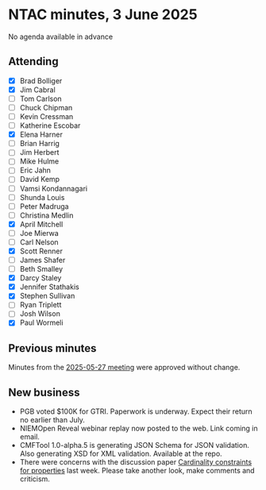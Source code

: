 # NTAC minutes, 3 June 2025

No agenda available in advance

## Attending

- [x] Brad Bolliger
- [x] Jim Cabral
- [ ] Tom Carlson
- [ ] Chuck Chipman
- [ ] Kevin Cressman
- [ ] Katherine Escobar
- [x] Elena Harner
- [ ] Brian Harrig
- [ ] Jim Herbert
- [ ] Mike Hulme
- [ ] Eric Jahn
- [ ] David Kemp
- [ ] Vamsi Kondannagari
- [ ] Shunda Louis
- [ ] Peter Madruga
- [ ] Christina Medlin
- [x] April Mitchell
- [ ] Joe Mierwa
- [ ] Carl Nelson
- [x] Scott Renner
- [ ] James Shafer
- [ ] Beth Smalley
- [x] Darcy Staley 
- [x] Jennifer Stathakis
- [x] Stephen Sullivan
- [ ] Ryan Triplett
- [ ] Josh Wilson
- [x] Paul Wormeli

## Previous minutes

Minutes from the [2025-05-27 meeting](2025-05-27-minutes.md) were approved without change.

## New business

* PGB voted $100K for GTRI.  Paperwork is underway.  Expect their return no earlier than July.
* NIEMOpen Reveal webinar replay now posted to the web.  Link coming in email.
* CMFTool 1.0-alpha.5 is generating JSON Schema for JSON validation.  Also generating XSD for XML validation.  Available at the repo.
* There were concerns with the discussion paper [Cardinality constraints for properties](https://github.com/niemopen/ntac-admin/blob/main/documents/docs/PropertyConstraints-250526.md) last week.  Please take another look, make comments and criticism.
